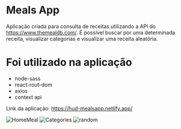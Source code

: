 # Meals App

Aplicação criada para consulta de receitas utilizando a API do https://www.themealdb.com/. É possível buscar por uma determinada receita, visualizar categorias e visualizar uma receita aleatória. <br/>
# Foi utilizado na aplicação
- node-sass
- react-rout-dom
- axios
- context api

Link da aplicação: https://hud-mealsapp.netlify.app/


![HomeMeal](https://user-images.githubusercontent.com/65768361/141341295-dcb6cebc-ff47-4a44-958e-d5a9252d5343.JPG)
![Categories](https://user-images.githubusercontent.com/65768361/141341482-aeed97f5-6433-4389-ad16-226357c3342b.JPG)
![random](https://user-images.githubusercontent.com/65768361/141341490-db5a6f6e-716c-4068-96ff-037f7b66406a.JPG)
